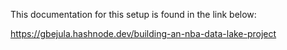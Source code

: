 This documentation for this setup is found in the link below:

https://gbejula.hashnode.dev/building-an-nba-data-lake-project